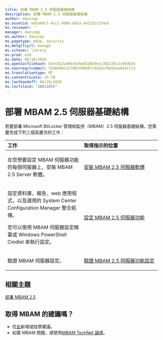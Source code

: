 ```yaml
---
title: 部署 MBAM 2.5 伺服器基礎結構
description: 部署 MBAM 2.5 伺服器基礎結構
author: dansimp
ms.assetid: e85a60cf-4cc1-4906-8da3-442232c374af
ms.reviewer: ''
manager: dansimp
ms.author: dansimp
ms.pagetype: mdop, security
ms.mktglfcycl: manage
ms.sitesec: library
ms.prod: w10
ms.date: 06/16/2016
ms.openlocfilehash: b3ec622ad60c6d5e8528b9e1c38227bc2c463634
ms.sourcegitcommit: 354664bc527d93f80687cd2eba70d1eea024c7c3
ms.translationtype: MT
ms.contentlocale: zh-TW
ms.lasthandoff: 06/26/2020
ms.locfileid: "10811655"
---
```

# 部署 MBAM 2.5 伺服器基礎結構


若要部署 Microsoft BitLocker 管理和監控（MBAM）2.5 伺服器基礎結構，您需要完成下列三個高層次的工作：

<table>
<colgroup>
<col width="50%" />
<col width="50%" />
</colgroup>
<thead>
<tr class="header">
<th align="left">工作</th>
<th align="left">取得指示的位置</th>
</tr>
</thead>
<tbody>
<tr class="odd">
<td align="left"><p>在您想要設定 MBAM 伺服器功能的每個伺服器上，安裝 MBAM 2.5 Server 軟體。</p></td>
<td align="left"><p><a href="installing-the-mbam-25-server-software.md" data-raw-source="[Installing the MBAM 2.5 Server Software](installing-the-mbam-25-server-software.md)">安裝 MBAM 2.5 伺服器軟體</a></p></td>
</tr>
<tr class="even">
<td align="left"><p>設定資料庫、報告、web 應用程式，以及選用的 System Center Configuration Manager 整合拓撲。</p>
<p>您可以使用 MBAM 伺服器設定精靈或 Windows PowerShell Cmdlet 來執行設定。</p></td>
<td align="left"><p><a href="configuring-the-mbam-25-server-features.md" data-raw-source="[Configuring the MBAM 2.5 Server Features](configuring-the-mbam-25-server-features.md)">設定 MBAM 2.5 伺服器功能</a></p></td>
</tr>
<tr class="odd">
<td align="left"><p>驗證 MBAM 伺服器設定。</p></td>
<td align="left"><p><a href="validating-the-mbam-25-server-feature-configuration.md" data-raw-source="[Validating the MBAM 2.5 Server Feature Configuration](validating-the-mbam-25-server-feature-configuration.md)">驗證 MBAM 2.5 伺服器功能設定</a></p></td>
</tr>
</tbody>
</table>

 

## 相關主題


[部署 MBAM 2.5](deploying-mbam-25.md)

 
## 取得 MBAM 的建議嗎？
- 在[此](http://mbam.uservoice.com/forums/268571-microsoft-bitlocker-administration-and-monitoring)新增或投票建議。 
- 如需 MBAM 問題，請使用[MBAM TechNet 論壇](https://social.technet.microsoft.com/Forums/home?forum=mdopmbam)。
 





